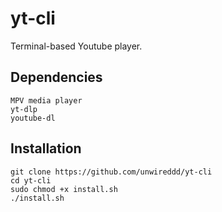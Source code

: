 # yt-cli
Terminal-based Youtube player.




## Dependencies

    MPV media player
    yt-dlp
    youtube-dl

## Installation

    git clone https://github.com/unwireddd/yt-cli
    cd yt-cli
    sudo chmod +x install.sh
    ./install.sh
